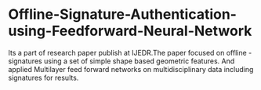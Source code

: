 # Offline-Signature-Authentication-using-Feedforward-Neural-Network
Its a part of research paper publish at IJEDR.The paper focused on offline -signatures using a set of simple shape based geometric features. And applied Multilayer feed forward networks on multidisciplinary data including signatures for results.
